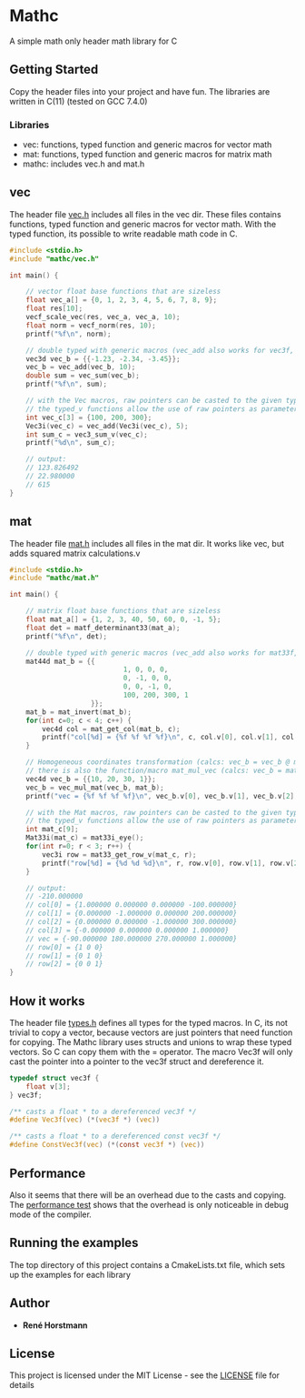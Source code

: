 # Mathc
A simple math only header math library for C

## Getting Started
Copy the header files into your project and have fun.
The libraries are written in C(11) (tested on GCC 7.4.0)

### Libraries
* vec: functions, typed function and generic macros for vector math
* mat: functions, typed function and generic macros for matrix math
* mathc: includes vec.h and mat.h

## vec
The header file [vec.h](include/mathc/vec.h) includes all files in the vec dir.
These files contains functions, typed function and generic macros for vector math.
With the typed function, its possible to write readable math code in C.
```c
#include <stdio.h>
#include "mathc/vec.h"

int main() {

    // vector float base functions that are sizeless
    float vec_a[] = {0, 1, 2, 3, 4, 5, 6, 7, 8, 9};
    float res[10];
    vecf_scale_vec(res, vec_a, vec_a, 10);
    float norm = vecf_norm(res, 10);
    printf("%f\n", norm);

    // double typed with generic macros (vec_add also works for vec3f, vec4i, ...)
    vec3d vec_b = {{-1.23, -2.34, -3.45}};
    vec_b = vec_add(vec_b, 10);
    double sum = vec_sum(vec_b);
    printf("%f\n", sum);

    // with the Vec macros, raw pointers can be casted to the given type.
    // the typed_v functions allow the use of raw pointers as parameters.
    int vec_c[3] = {100, 200, 300};
    Vec3i(vec_c) = vec_add(Vec3i(vec_c), 5);
    int sum_c = vec3_sum_v(vec_c);
    printf("%d\n", sum_c);

    // output:
    // 123.826492
    // 22.980000
    // 615
}
```

## mat
The header file [mat.h](include/mathc/mat.h) includes all files in the mat dir.
It works like vec, but adds squared matrix calculations.v
```c
#include <stdio.h>
#include "mathc/mat.h"

int main() {

    // matrix float base functions that are sizeless
    float mat_a[] = {1, 2, 3, 40, 50, 60, 0, -1, 5};
    float det = matf_determinant33(mat_a);
    printf("%f\n", det);

    // double typed with generic macros (vec_add also works for mat33f, mat44i, ...)
    mat44d mat_b = {{
                            1, 0, 0, 0,
                            0, -1, 0, 0,
                            0, 0, -1, 0,
                            100, 200, 300, 1
                    }};
    mat_b = mat_invert(mat_b);
    for(int c=0; c < 4; c++) {
        vec4d col = mat_get_col(mat_b, c);
        printf("col[%d] = {%f %f %f %f}\n", c, col.v[0], col.v[1], col.v[2], col.v[3]);
    }

    // Homogeneous coordinates transformation (calcs: vec_b = vec_b @ mat_b)
    // there is also the function/macro mat_mul_vec (calcs: vec_b = mat_b @ vec_b)
    vec4d vec_b = {{10, 20, 30, 1}};
    vec_b = vec_mul_mat(vec_b, mat_b);
    printf("vec = {%f %f %f %f}\n", vec_b.v[0], vec_b.v[1], vec_b.v[2], vec_b.v[3]);

    // with the Mat macros, raw pointers can be casted to the given type.
    // the typed_v functions allow the use of raw pointers as parameters.
    int mat_c[9];
    Mat33i(mat_c) = mat33i_eye();
    for(int r=0; r < 3; r++) {
        vec3i row = mat33_get_row_v(mat_c, r);
        printf("row[%d] = {%d %d %d}\n", r, row.v[0], row.v[1], row.v[2]);
    }

    // output:
    // -210.000000
    // col[0] = {1.000000 0.000000 0.000000 -100.000000}
    // col[1] = {0.000000 -1.000000 0.000000 200.000000}
    // col[2] = {0.000000 0.000000 -1.000000 300.000000}
    // col[3] = {-0.000000 0.000000 0.000000 1.000000}
    // vec = {-90.000000 180.000000 270.000000 1.000000}
    // row[0] = {1 0 0}
    // row[1] = {0 1 0}
    // row[2] = {0 0 1}
}
```

## How it works
The header file [types.h](include/mathc/types.h) defines all types for the typed macros.
In C, its not trivial to copy a vector, because vectors are just pointers that need function for copying.
The Mathc library uses structs and unions to wrap these typed vectors. So C can copy them with the = operator.
The macro Vec3f will only cast the pointer into a pointer to the vec3f struct and dereference it.
```c
typedef struct vec3f {
    float v[3];
} vec3f;

/** casts a float * to a dereferenced vec3f */
#define Vec3f(vec) (*(vec3f *) (vec))

/** casts a float * to a dereferenced const vec3f */
#define ConstVec3f(vec) (*(const vec3f *) (vec))
```

## Performance
Also it seems that there will be an overhead due to the casts and copying. 
The [performance test](examples/performance_test_lib.c) shows that the overhead is only noticeable in debug mode of the compiler.

## Running the examples
The top directory of this project contains a CmakeLists.txt file, which sets up the examples for each library

## Author

* **René Horstmann**

## License

This project is licensed under the MIT License - see the [LICENSE](LICENSE) file for details
